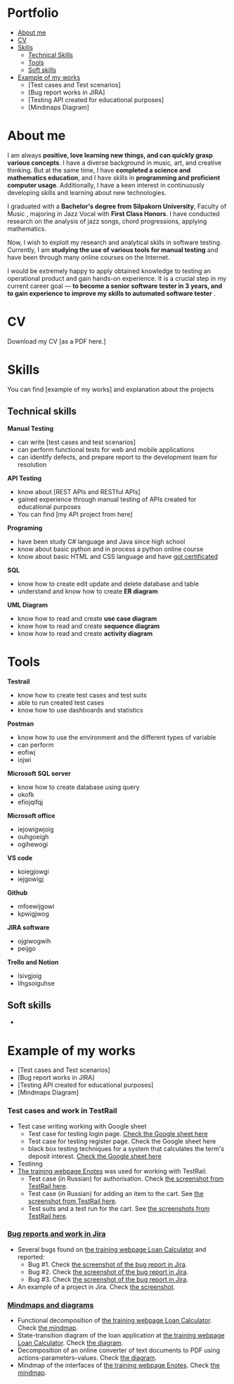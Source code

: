 # Portfolio

- [About me](https://github.com/kuamadee/kuamadee/edit/main/README.md#about-me)
- [CV](https://github.com/kuamadee/my_portfolio#cv)
- [Skills](https://github.com/kuamadee/my_portfolio#skills)
    - [Technical Skills](https://github.com/kuamadee/my_portfolio#technical-skills)
    - [Tools](https://github.com/kuamadee/my_portfolio#tools)
    - [Soft skills](https://github.com/kuamadee/my_portfolio#soft-skills)
- [Example of my works](https://github.com/kuamadee#example-of-my-works)
    - [Test cases and Test scenarios]
    - [Bug report works in JIRA]
    - [Testing API created for educational purposes]
    - [Mindmaps Diagram]

# About me

I am always **positive, love learning new things, and can quickly grasp various concepts**. I have a diverse background in music, art, and creative thinking. But at the same time, I have **completed a science and mathematics education**, and I have skills in **programming and proficient computer usage**. Additionally, I have a keen interest in continuously developing skills and learning about new technologies.

I graduated with a **Bachelor's degree from Silpakorn University**, Faculty of Music , majoring in Jazz Vocal with **First Class Honors**. I have conducted research on the analysis of jazz songs, chord progressions, applying mathematics.

Now, I wish to exploit my research and analytical skills in software testing. Currently, I am **studying the use of various tools for manual testing** and have been through many online courses on the Internet.

I would be extremely happy to apply obtained knowledge to testing an operational product and gain hands-on experience. It is a crucial step in my current career goal — **to become a senior software tester in 3 years, and to gain experience to improve my skills to automated software tester** .

# CV

Download my CV [as a PDF here.]

# Skills

You can find [example of my works] and explanation about the projects

## Technical skills

**Manual Testing**

- can write [test cases and test scenarios]
- can perform functional tests for web and mobile applications
- can identify defects, and prepare report to the development team for resolution

**API Testing**

- know about [REST APIs and RESTful APIs]
- gained experience through manual testing of APIs created for educational purposes
- You can find [my API project from here]

**Programing**

- have been study C# language and Java since high school
- know about basic python and in process a python online course
- know about basic HTML and CSS language and have [got certificated](https://drive.google.com/file/d/1QSuMA5uqxzyfqCLr9-Y0I7OPCO6FrWdk/view?usp=drive_link)

**SQL**

- know how to create edit update and delete database and table
- understand and know how to create **ER diagram**

**UML Diagram**

- know how to read and create **use case diagram**
- know how to read and create **sequence diagram**
- know how to read and create **activity diagram**

# Tools

**Testrail**

- know how to create test cases and test suits
- able to run created test cases
- know how to use dashboards and statistics

**Postman**

- know how to use the environment and the different types of variable
- can perform
- eofiwj
- iojwi

**Microsoft SQL server**

- know how to create database using query
- okofk
- efiojqifqj

**Microsoft office**

- iejowigwjoig
- ouhgoeigh
- ogihewogi

**VS code**

- koiegjowgi
- iejgowigj

**Github**

- mfoewijgowi
- kpwigjwog

**JIRA software**

- ojgiwogwih
- peijgo

**Trello and Notion**

- lsivgjoig
- lihgsoiguhse

## Soft skills

- 

# Example of my works

- [Test cases and Test scenarios]
- [Bug report works in JIRA]
- [Testing API created for educational purposes]
- [Mindmaps Diagram]

### Test cases and work in TestRail

- Test case writing working with Google sheet
    - Test case for testing login page. [Check the Google sheet here](https://docs.google.com/spreadsheets/d/1Aygei39xarpsRjKmj53MEyEEOI8mDxm2_uO9I0f9a4o/edit?usp=sharing)
    - Test case for testing register page. Check the Google sheet here
    - black box testing techniques for a system that calculates the term's deposit interest. [Check the Google sheet here](https://docs.google.com/spreadsheets/d/1lL82MaxnvUuGZPZyfk9rOsZzQdSMdGCj0J-FRQRILSk/edit?usp=sharing)
- Testinng
- [The training webpage Enotes](https://enotes.pointschool.ruin/) was used for working with TestRail.
    - Test case (in Russian) for authorisation. Check [the screenshot from TestRail here](https://drive.google.com/file/d/1X9q5h3NKLI7NZpoU-gaHwSrYq_KQtDsl/view?usp=sharing).
    - Test case (in Russian) for adding an item to the cart. See [the screenshot from TestRail here](https://drive.google.com/file/d/1L74DBG62BRnl45WuVYsuR3RoYU4KZHrI/view?usp=sharing).
    - Test suits and a test run for the cart. See [the screenshots from TestRail here](https://drive.google.com/file/d/1imQyEHdDE9FCWtnnPZurh0J9QMTWrS3l/view?usp=sharing).

### [Bug reports and work in Jira](https://github.com/esbazhenova/portfolio#bug-reports-and-work-in-jira)

- Several bugs found on [the training webpage Loan Calculator](http://creditcalculator.pointschool.ru/) and reported:
    - Bug #1. Check [the screenshot of the bug report in Jira](https://drive.google.com/file/d/1Ypqw992_r6YgXNdqslH1FVW3Y33sT6ip/view?usp=sharing).
    - Bug #2. Check [the screenshot of the bug report in Jira](https://drive.google.com/file/d/15KB2fIqWO4uIUbAMejk8ZZrkpPfJzz1m/view?usp=sharing).
    - Bug #3. Check [the screenshot of the bug report in Jira](https://drive.google.com/file/d/1Qn_Fe5gwdEQ-f4PKpg115CZaWl3_N705/view?usp=sharing).
- An example of a project in Jira. Check [the screenshot](https://drive.google.com/file/d/1uN7R4SGWYZ0zn45id8_CeSzs4sn68BWq/view?usp=sharing).

### [Mindmaps and diagrams](https://github.com/esbazhenova/portfolio#mindmaps-and-diagrams)

- Functional decomposition of [the training webpage Loan Calculator](http://creditcalculator.pointschool.ru/). Check [the mindmap](https://drive.google.com/file/d/1i1O25CTJNYbuZAmigsRFJjPzUhbRJduY/view?usp=sharing).
- State-transition diagram of the loan application at [the training webpage Loan Calculator](http://creditcalculator.pointschool.ru/). Check [the diagram](https://drive.google.com/file/d/1yr1i_gvkTDtbw-ZZF9I_o5CKQZuc2KWG/view?usp=sharing).
- Decomposition of an online converter of text documents to PDF using actions-parameters-values. Check [the diagram](https://drive.google.com/file/d/1gbBCBGNyRJhp0DhFgFbpxrb9F2Zd5LnH/view?usp=sharing).
- Mindmap of the interfaces of [the training webpage Enotes](https://enotes.pointschool.ruin/). Check [the mindmap](https://drive.google.com/file/d/1gzv3ADI2_tm_Of0rk_gZDZ1niW50w4oc/view?usp=sharing).
